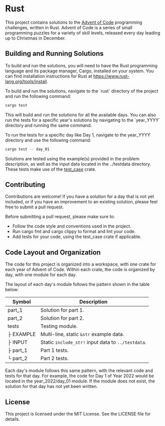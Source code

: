 # Rust

This project contains solutions to the [Advent of Code](https://adventofcode.com) programming challenges, written in Rust.
Advent of Code is a series of small programming puzzles for a variety of skill levels, released every day leading up to Christmas in December.

## Building and Running Solutions

To build and run the solutions, you will need to have the Rust programming language and its package manager, Cargo, installed on your system.
You can find installation instructions for Rust at https://www.rust-lang.org/tools/install.

To build and run the solutions, navigate to the \`rust\` directory of the project and run the following command:

```rs
cargo test
```

This will build and run the solutions for all the available days.
You can also run the tests for a specific year's solutions by navigating to the \`year_YYYY\` directory and running the same command.

To run the tests for a specific day like Day 1, navigate to the year_YYYY directory and use the following command:

```rs
cargo test -- day_01
```

Solutions are tested using the example(s) provided in the problem description, as well as the input data located in the ../testdata directory.
These tests make use of the [test_case](https://docs.rs/test-case/latest/test_case/) crate.

## Contributing

Contributions are welcome! If you have a solution for a day that is not yet included, or if you have an improvement to an existing solution, please feel free to submit a pull request.

Before submitting a pull request, please make sure to:

- Follow the code style and conventions used in the project.
- Run cargo fmt and cargo clippy to format and lint your code.
- Add tests for your code, using the test_case crate if applicable.

## Code Layout and Organization

The code for this project is organized into a workspace, with one crate for each year of Advent of Code.
Within each crate, the code is organized by day, with one module for each day.

The layout of each day's module follows the pattern shown in the table below:

| Symbol    | Description                                        |
| --------- | -------------------------------------------------- |
| part_1    | Solution for part 1.                               |
| part_2    | Solution for part 2.                               |
| tests     | Testing module.                                    |
| ├ EXAMPLE | Multi-line, static `&str` example data.            |
| ├ INPUT   | Static `include_str!` input data to `../testdata`. |
| ├ part_1  | Part 1 tests.                                      |
| └ part_2  | Part 2 tests.                                      |

Each day's module follows this same pattern, with the relevant code and tests for that day.
For example, the code for Day 1 of Year 2022 would be located in the year_2022/day_01 module.
If the module does not exist, the solution for that day has not yet been written.

## License

This project is licensed under the MIT License. See the LICENSE file for details.
